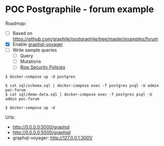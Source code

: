 # POC Postgraphile - forum example

Roadmap:

- [ ] Based on https://github.com/graphile/postgraphile/tree/master/examples/forum
- [x] Enable [graphql-voyager](https://github.com/APIs-guru/graphql-voyager)
- [ ] Write sample queries
  - [ ] Query
  - [ ] Mutations
  - [ ] [Row Security Policies](https://www.postgresql.org/docs/9.6/ddl-rowsecurity.html)

```
$ docker-compose up -d postgres
```

```
$ cat sql/schema.sql | docker-compose exec -T postgres psql -U admin poc-forum
$ cat sql/demo-data.sql | docker-compose exec -T postgres psql -U admin poc-forum
```

```
$ docker-compose up -d
```

Urls:

- http://0.0.0.0:5000/graphql
- http://0.0.0.0:5000/graphiql
- graphql-voyager: http://127.0.0.1:3001/
